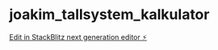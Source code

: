 # joakim_tallsystem_kalkulator

[Edit in StackBlitz next generation editor ⚡️](https://stackblitz.com/~/github.com/Joakimglodedata/joakim_tallsystem_kalkulator)